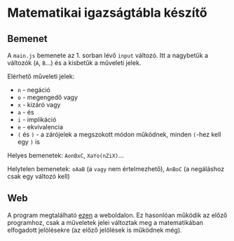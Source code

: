 # Matematikai igazságtábla készítő

## Bemenet

A `main.js` bemenete az 1. sorban lévő `input` változó. Itt a nagybetűk a változók (`A`, `B`...) és a kisbetűk a műveleti jelek.

Elérhető műveleti jelek:
* `n` - negáció
* `o` - megengedő vagy
* `x` - kizáró vagy
* `a` - és
* `i` - implikáció
* `e` - ekvivalencia
* `(` és `)` - a zárójelek a megszokott módon működnek, minden `(`-hez kell egy `)` is

Helyes bemenetek: `AonBxC`, `XaYo(nZiX)`...

Helytelen bemenetek: `oAaB` (a `vagy` nem értelmezhető), `AnBoC` (a negáláshoz csak egy változó kell)

## Web

A program megtalálható [ezen](https://igazsagtabla.buildupvr.com) a weboldalon. Ez hasonlóan működik az előző programhoz, csak a műveletek jelei változtak meg a matematikában elfogadott jelölésekre (az előző jelölések is működnek még).